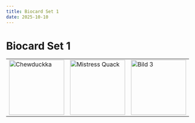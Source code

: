 ```yaml
---
title: Biocard Set 1
date: 2025-10-10
---
```


# Biocard Set 1

<table>
  <tr>
    <td><a href="../ducks/chewduckka"><img src="https://www.ingress-swag.com/wp-content/uploads/2025/09/Chewduckka_front.png" width="150" alt="Chewduckka"></a></td>
    <td><a href="../ducks/misstress-quack"><img src="https://www.ingress-swag.com/wp-content/uploads/2025/09/Mistress-Quack_front.png" width="150" alt="Mistress Quack"></a></td>
    <td><a href="../ducks/andy-duckhole"><img src="https://www.ingress-swag.com/wp-content/uploads/2025/09/Amdy-Duckhol_front.png" width="150" alt="Bild 3"></a></td>
  </tr>
</table>
